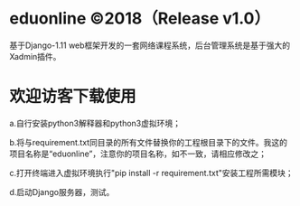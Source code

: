 # eduonline ©2018（Release v1.0）
基于Django-1.11 web框架开发的一套网络课程系统，后台管理系统是基于强大的Xadmin插件。

# 欢迎访客下载使用
a.自行安装python3解释器和python3虚拟环境；

b.将与requirement.txt同目录的所有文件替换你的工程根目录下的文件。我这的项目名称是“eduonline”，注意你的项目名称，如不一致，请相应修改之；

c.打开终端进入虚拟环境执行"pip install -r requirement.txt"安装工程所需模块；

d.启动Django服务器，测试。
